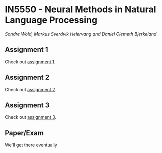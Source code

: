 # IN5550 - Neural Methods in Natural Language Processing  

*Sondre Wold, Markus Sverdvik Heiervang and Daniel Clemeth Bjerkeland*

## Assignment 1  

Check out [assignment 1](https://github.uio.no/markuhei/IN5550/tree/master/Assignment1). 

## Assignment 2  

Check out [assignment 2](https://github.uio.no/markuhei/IN5550/tree/master/Assignment2).

## Assignment 3  

Check out [assignment 3](https://github.uio.no/markuhei/IN5550/tree/master/Assignment3).

## Paper/Exam  

We'll get there eventually  


